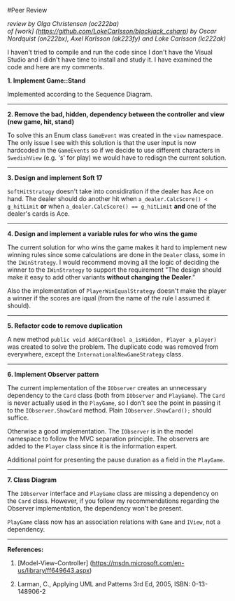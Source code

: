 #Peer Review

_review by Olga Christensen (oc222ba)_   
_of [work] (https://github.com/LokeCarlsson/blackjack_csharp) 
by Oscar Nordquist	(on222bx), Axel Karlsson (ak223fy) and Loke Carlsson (lc222ak)_


I haven't tried to compile and run the code since I don't have the Visual Studio and I didn't have time to install and study it. I have examined the code and here are my comments.



__1. Implement Game::Stand__

Implemented according to the Sequence Diagram.


***
__2. Remove the bad, hidden, dependency between the controller and view (new game, hit, stand)__

To solve this an Enum class `GameEvent` was created in the `view` namespace. The only issue I see with this solution is that the user input is now hardcoded in the `GameEvents` so if we decide to use different characters in `SwedishView` (e.g. 's' for play) we would have to redisgn the current solution. 


***
__3. Design and implement Soft 17__

`SoftHitStrategy` doesn't take into considiration if the dealer has Ace on hand. The dealer should do another hit when `a_dealer.CalcScore() < g_hitLimit` __or__ when `a_dealer.CalcScore() == g_hitLimit` __and__ one of the dealer's cards is Ace. 


***
__4. Design and implement a variable rules for who wins the game__

The current solution for who wins the game makes it hard to implement new winning rules since some calculations are done in the `Dealer` class, some in the `IWinStrategy`. I would recommend moving all the logic of deciding the winner to the `IWinStrategy` to support the requirement "The design should make it easy to add other variants __without changing the Dealer__."

Also the implementation of `PlayerWinEqualStrategy` doesn't make the player a winner if the scores are iqual (from the name of the rule I assumed it should).


***
__5. Refactor code to remove duplication__

A new method `public void AddCard(bool a_isHidden, Player a_player)` was created to solve the problem. The duplicate code was removed from everywhere, except the `InternationalNewGameStrategy` class.




***
__6. Implement Observer pattern__ 

The current implementation of the `IObserver` creates an unnecessary dependency to the `Card` class (both from `IObserver` and `PlayGame`). The `Card` is never actually used in the `PlayGame`, so I don't see the point in passing it to the `IObserver.ShowCard` method. Plain `IObserver.ShowCard();` should suffice. 

Otherwise a good implementation. The `IObserver` is in the model namespace to follow the MVC separation principle. The observers are added to the `Player` class since it is the information expert. 

Additional point for presenting the pause duration as a field in the `PlayGame`.


***
__7. Class Diagram__

The `IObserver` interface and `PlayGame` class are missing a dependency on the `Card` class. However, if you follow my recommendations regarding the Observer implementation, the dependency won't be present.

`PlayGame` class now has an association relations with `Game` and `IView`, not a dependency.


***
__References:__

1. [Model-View-Controller] (https://msdn.microsoft.com/en-us/library/ff649643.aspx)

2. Larman, C., Applying UML and Patterns 3rd Ed, 2005, ISBN: 0-13-148906-2

